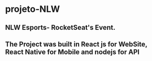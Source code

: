 # projeto-NLW

## NLW Esports- RocketSeat's  Event.

## The Project was built in React js for WebSite, React Native for Mobile  and nodejs for API 
